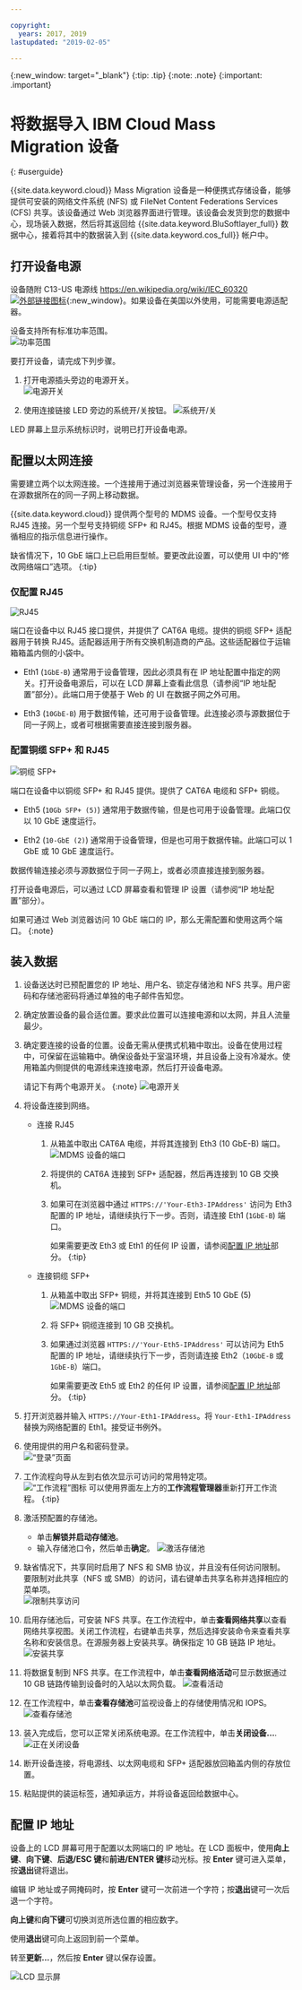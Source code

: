 ```yaml
---

copyright:
  years: 2017, 2019
lastupdated: "2019-02-05"

---
```

{:new_window: target="_blank"}
{:tip: .tip}
{:note: .note}
{:important: .important}

# 将数据导入 IBM Cloud Mass Migration 设备
{: #userguide}

{{site.data.keyword.cloud}} Mass Migration 设备是一种便携式存储设备，能够提供可安装的网络文件系统 (NFS) 或 FileNet Content Federations Services (CFS) 共享。该设备通过 Web 浏览器界面进行管理。该设备会发货到您的数据中心，现场装入数据，然后将其返回给 {{site.data.keyword.BluSoftlayer_full}} 数据中心，接着将其中的数据装入到 {{site.data.keyword.cos_full}} 帐户中。


## 打开设备电源

设备随附 C13-US 电源线 [https://en.wikipedia.org/wiki/IEC_60320 ![外部链接图标](../../icons/launch-glyph.svg "外部链接图标")](https://en.wikipedia.org/wiki/IEC_60320){:new_window}。如果设备在美国以外使用，可能需要电源适配器。

设备支持所有标准功率范围。
<br/>
![功率范围](/images/PowerRating.png)

要打开设备，请完成下列步骤。
1. 打开电源插头旁边的电源开关。<br/>
   ![电源开关](/images/MDMSPowerOnOff.png)

2. 使用连接链接 LED 旁边的系统开/关按钮。
   ![系统开/关](/images/MDMSSystemOnOff.png)

LED 屏幕上显示系统标识时，说明已打开设备电源。


## 配置以太网连接

需要建立两个以太网连接。一个连接用于通过浏览器来管理设备，另一个连接用于在源数据所在的同一子网上移动数据。

{{site.data.keyword.cloud}} 提供两个型号的 MDMS 设备。一个型号仅支持 RJ45 连接。另一个型号支持铜缆 SFP+ 和 RJ45。根据 MDMS 设备的型号，遵循相应的指示信息进行操作。

缺省情况下，10 GbE 端口上已启用巨型帧。要更改此设置，可以使用 UI 中的“修改网络端口”选项。
{:tip}

### 仅配置 RJ45

![RJ45](/images/RJ45PortZoom.png)

端口在设备中以 RJ45 接口提供，并提供了 CAT6A 电缆。提供的铜缆 SFP+ 适配器用于转换 RJ45。适配器适用于所有交换机制造商的产品。这些适配器位于运输箱箱盖内侧的小袋中。

- Eth1 (`1GbE-B`) 通常用于设备管理，因此必须具有在 IP 地址配置中指定的网关。打开设备电源后，可以在 LCD 屏幕上查看此信息（请参阅“IP 地址配置”部分）。此端口用于使基于 Web 的 UI 在数据子网之外可用。

- Eth3 (`10GbE-B`) 用于数据传输，还可用于设备管理。此连接必须与源数据位于同一子网上，或者可根据需要直接连接到服务器。


### 配置铜缆 SFP+ 和 RJ45

![铜缆 SFP+](/images/sfp-ports-sized-port5.png)

端口在设备中以铜缆 SFP+ 和 RJ45 提供。提供了 CAT6A 电缆和 SFP+ 铜缆。

- Eth5 (`10Gb SFP+ (5)`) 通常用于数据传输，但是也可用于设备管理。此端口仅以 10 GbE 速度运行。

- Eth2 (`10-GbE (2)`) 通常用于设备管理，但是也可用于数据传输。此端口可以 1 GbE 或 10 GbE 速度运行。


数据传输连接必须与源数据位于同一子网上，或者必须直接连接到服务器。

打开设备电源后，可以通过 LCD 屏幕查看和管理 IP 设置（请参阅“IP 地址配置”部分）。

如果可通过 Web 浏览器访问 10 GbE 端口的 IP，那么无需配置和使用这两个端口。
{:note}


## 装入数据

1.	设备送达时已预配置您的 IP 地址、用户名、锁定存储池和 NFS 共享。用户密码和存储池密码将通过单独的电子邮件告知您。

2.	确定放置设备的最合适位置。要求此位置可以连接电源和以太网，并且人流量最少。

3.	确定要连接的设备的位置。设备无需从便携式机箱中取出。设备在使用过程中，可保留在运输箱中。确保设备处于室温环境，并且设备上没有冷凝水。使用箱盖内侧提供的电源线来连接电源，然后打开设备电源。<br/>

    请记下有两个电源开关。
    {:note}
    ![电源开关](/images/MDMSPowerSwitch.png)

4. 将设备连接到网络。
    - 连接 RJ45
      1. 从箱盖中取出 CAT6A 电缆，并将其连接到 Eth3 (10 GbE-B) 端口。
      ![MDMS 设备的端口](/images/MDMSNewEth1and3.png)
      2. 将提供的 CAT6A 连接到 SFP+ 适配器，然后再连接到 10 GB 交换机。
      3. 如果可在浏览器中通过 `HTTPS://'Your-Eth3-IPAddress'` 访问为 Eth3 配置的 IP 地址，请继续执行下一步。否则，请连接 Eth1 (`1GbE-B`) 端口。<br/>

         如果需要更改 Eth3 或 Eth1 的任何 IP 设置，请参阅[配置 IP 地址](#configuring-ip-addresses)部分。
{:tip}

    - 连接铜缆 SFP+
      1. 从箱盖中取出 SFP+ 铜缆，并将其连接到 Eth5 10 GbE (5)
         ![MDMS 设备的端口](/images/sfp-ports-sized-ports-labeled.png)
      2. 将 SFP+ 铜缆连接到 10 GB 交换机。
      3. 如果通过浏览器 `HTTPS://'Your-Eth5-IPAddress'` 可以访问为 Eth5 配置的 IP 地址，请继续执行下一步，否则请连接 Eth2（`10GbE-B` 或 `1GbE-B`）端口。

         如果需要更改 Eth5 或 Eth2 的任何 IP 设置，请参阅[配置 IP 地址](#configuring-ip-addresses)部分。
{:tip}

5. 打开浏览器并输入 `HTTPS://Your-Eth1-IPAddress`。将 `Your-Eth1-IPAddress` 替换为网络配置的 Eth1。接受证书例外。

6. 使用提供的用户名和密码登录。<br/>
    ![“登录”页面](/images/login.png)

7. 工作流程向导从左到右依次显示可访问的常用特定项。<br/>
    ![“工作流程”图标](/images/workflow.png)     可以使用界面左上方的**工作流程管理器**重新打开工作流程。
{:tip}

8.	激活预配置的存储池。
    - 单击**解锁并启动存储池**。
    - 输入存储池口令，然后单击**确定**。
    ![激活存储池](/images/Unlock.png)

9. 缺省情况下，共享同时启用了 NFS 和 SMB 协议，并且没有任何访问限制。要限制对此共享（NFS 或 SMB）的访问，请右键单击共享名称并选择相应的菜单项。<br/>
   ![限制共享访问](/images/ShareAccessControl.png)

10. 启用存储池后，可安装 NFS 共享。在工作流程中，单击**查看网络共享**以查看网络共享视图。关闭工作流程，右键单击共享，然后选择安装命令来查看共享名称和安装信息。在源服务器上安装共享。确保指定 10 GB 链路 IP 地址。
    ![安装共享](/images/MountCommand.png)

11. 将数据复制到 NFS 共享。在工作流程中，单击**查看网络活动**可显示数据通过 10 GB 链路传输到设备时的入站以太网负载。
    ![查看活动](/images/SystemNetworkPerf.png)

12. 在工作流程中，单击**查看存储池**可监视设备上的存储使用情况和 IOPS。
    ![查看存储池](/images/SystemStoragePoolPerf.png)

13.	装入完成后，您可以正常关闭系统电源。在工作流程中，单击**关闭设备...**.
    ![正在关闭设备](/images/SystemShutdown.png)

14.	断开设备连接，将电源线、以太网电缆和 SFP+ 适配器放回箱盖内侧的存放位置。

16.	粘贴提供的装运标签，通知承运方，并将设备返回给数据中心。


## 配置 IP 地址

设备上的 LCD 屏幕可用于配置以太网端口的 IP 地址。在 LCD 面板中，使用**向上键**、**向下键**、**后退/ESC 键**和**前进/ENTER 键**移动光标。按 **Enter** 键可进入菜单，按**退出**键将退出。

编辑 IP 地址或子网掩码时，按 **Enter** 键可一次前进一个字符；按**退出**键可一次后退一个字符。

**向上键**和**向下键**可切换浏览所选位置的相应数字。

使用**退出**键可向上返回到前一个菜单。

转至**更新...**，然后按 **Enter** 键以保存设置。

  ![LCD 显示屏](/images/MDMSLCD.png)
